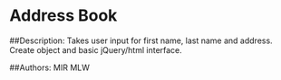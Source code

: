 Address Book
================================

##Description:
Takes user input for first name, last name and address.
Create object and basic jQuery/html interface.

##Authors:
MIR MLW

